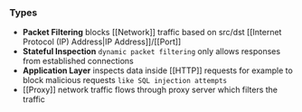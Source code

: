 ### Types
- **Packet Filtering** blocks [[Network]] traffic based on src/dst [[Internet Protocol (IP) Address|IP Address]]/[[Port]]
- **Stateful Inspection** `dynamic packet filtering` 
  only allows responses from established connections
- **Application Layer** inspects data inside [[HTTP]] requests for example
  to block malicious requests `like SQL injection attempts`
- [[Proxy]] network traffic flows through proxy server which filters the traffic
